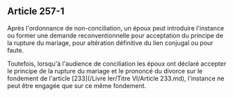 Article 257-1
----
Après l'ordonnance de non-conciliation, un époux peut introduire l'instance ou
former une demande reconventionnelle pour acceptation du principe de la rupture
du mariage, pour altération définitive du lien conjugal ou pour faute.

Toutefois, lorsqu'à l'audience de conciliation les époux ont déclaré accepter le
principe de la rupture du mariage et le prononcé du divorce sur le fondement de
l'article [233](/Livre Ier/Titre VI/Article 233.md), l'instance ne peut être engagée que sur ce même fondement.
